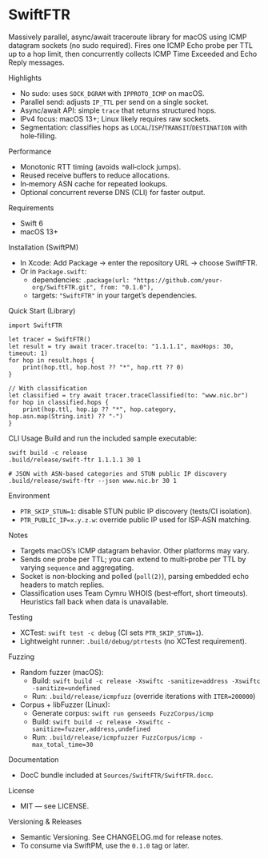 SwiftFTR
========

Massively parallel, async/await traceroute library for macOS using ICMP datagram sockets (no sudo required). Fires one ICMP Echo probe per TTL up to a hop limit, then concurrently collects ICMP Time Exceeded and Echo Reply messages.

Highlights
- No sudo: uses `SOCK_DGRAM` with `IPPROTO_ICMP` on macOS.
- Parallel send: adjusts `IP_TTL` per send on a single socket.
- Async/await API: simple `trace` that returns structured hops.
- IPv4 focus: macOS 13+; Linux likely requires raw sockets.
- Segmentation: classifies hops as `LOCAL`/`ISP`/`TRANSIT`/`DESTINATION` with hole‑filling.

Performance
- Monotonic RTT timing (avoids wall‑clock jumps).
- Reused receive buffers to reduce allocations.
- In‑memory ASN cache for repeated lookups.
- Optional concurrent reverse DNS (CLI) for faster output.

Requirements
- Swift 6
- macOS 13+

Installation (SwiftPM)
- In Xcode: Add Package → enter the repository URL → choose SwiftFTR.
- Or in `Package.swift`:
  - dependencies: `.package(url: "https://github.com/your-org/SwiftFTR.git", from: "0.1.0"),`
  - targets: `"SwiftFTR"` in your target’s dependencies.

Quick Start (Library)
```
import SwiftFTR

let tracer = SwiftFTR()
let result = try await tracer.trace(to: "1.1.1.1", maxHops: 30, timeout: 1)
for hop in result.hops {
    print(hop.ttl, hop.host ?? "*", hop.rtt ?? 0)
}

// With classification
let classified = try await tracer.traceClassified(to: "www.nic.br")
for hop in classified.hops {
    print(hop.ttl, hop.ip ?? "*", hop.category, hop.asn.map(String.init) ?? "-")
}
```

CLI Usage
Build and run the included sample executable:
```
swift build -c release
.build/release/swift-ftr 1.1.1.1 30 1

# JSON with ASN-based categories and STUN public IP discovery
.build/release/swift-ftr --json www.nic.br 30 1
```

Environment
- `PTR_SKIP_STUN=1`: disable STUN public IP discovery (tests/CI isolation).
- `PTR_PUBLIC_IP=x.y.z.w`: override public IP used for ISP‑ASN matching.

Notes
- Targets macOS’s ICMP datagram behavior. Other platforms may vary.
- Sends one probe per TTL; you can extend to multi‑probe per TTL by varying `sequence` and aggregating.
- Socket is non‑blocking and polled (`poll(2)`), parsing embedded echo headers to match replies.
- Classification uses Team Cymru WHOIS (best‑effort, short timeouts). Heuristics fall back when data is unavailable.

Testing
- XCTest: `swift test -c debug` (CI sets `PTR_SKIP_STUN=1`).
- Lightweight runner: `.build/debug/ptrtests` (no XCTest requirement).

Fuzzing
- Random fuzzer (macOS):
  - Build: `swift build -c release -Xswiftc -sanitize=address -Xswiftc -sanitize=undefined`
  - Run: `.build/release/icmpfuzz` (override iterations with `ITER=200000`)
- Corpus + libFuzzer (Linux):
  - Generate corpus: `swift run genseeds FuzzCorpus/icmp`
  - Build: `swift build -c release -Xswiftc -sanitize=fuzzer,address,undefined`
  - Run: `.build/release/icmpfuzzer FuzzCorpus/icmp -max_total_time=30`

Documentation
- DocC bundle included at `Sources/SwiftFTR/SwiftFTR.docc`.

License
- MIT — see LICENSE.

Versioning & Releases
- Semantic Versioning. See CHANGELOG.md for release notes.
- To consume via SwiftPM, use the `0.1.0` tag or later.
